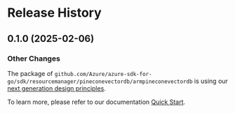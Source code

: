 # Release History

## 0.1.0 (2025-02-06)
### Other Changes

The package of `github.com/Azure/azure-sdk-for-go/sdk/resourcemanager/pineconevectordb/armpineconevectordb` is using our [next generation design principles](https://azure.github.io/azure-sdk/general_introduction.html).

To learn more, please refer to our documentation [Quick Start](https://aka.ms/azsdk/go/mgmt).
